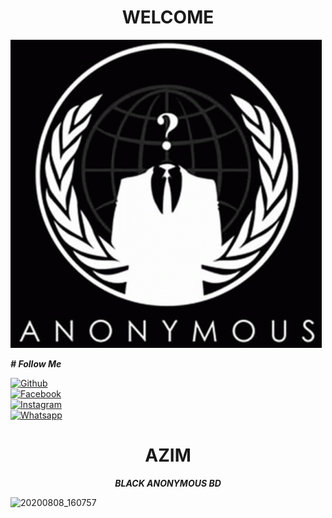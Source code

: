<h1 align="center">WELCOME</h1>

![20200808_160757](https://raw.githubusercontent.com/Azim-vau/Azim-vau/main/tenor.gif)

<i><b># Follow Me</b></i> <br>

[![Github](https://img.shields.io/badge/Github-AZIM--MAHMUD-dimgray?style=flat-square&logo=github)](https://github.com/Azim-vau)<br> [![Facebook](https://img.shields.io/badge/Facebook-AZIM-blue?style=flat-square&logo=facebook)](https://www.facebook.com/123548648342413)<br> [![Instagram](https://img.shields.io/badge/Instagram-AZIM--MAHMUD-hotpink?style=flat-square&logo=instagram)](https://Instagram.com/azimmahmud143)<br> [![Whatsapp](https://img.shields.io/badge/Whatsapp-AZIM--MAHMUD-deepgreen?style=flat-square&logo=whatsapp)](https://google.com/Azim-vau)



<h1 align="center"> AZIM </h1>
<p align="center">
     <i> <b> BLACK ANONYMOUS BD </b> </i>
</p>


![20200808_160757](https://giffiles.alphacoders.com/120/120248.gif)
